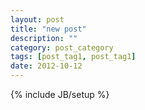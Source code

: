 ```yaml
---
layout: post
title: "new post"
description: ""
category: post_category
tags: [post_tag1, post_tag1]
date: 2012-10-12
---
```

{% include JB/setup %}
